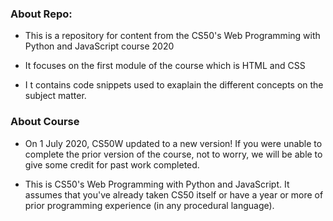 ### About Repo:

- This is a repository for content from the CS50's Web Programming with Python and JavaScript course 2020

- It focuses on the first module of the course which is HTML and CSS 

- I t contains code snippets used to exaplain the different concepts on the subject matter.

### About Course 

- On 1 July 2020, CS50W updated to a new version! If you were unable to complete the prior version of the course, not to worry, we will be able to give some credit for past work completed. 

- This is CS50's Web Programming with Python and JavaScript. It assumes that you've already taken CS50 itself or have a year or more of prior programming experience (in any procedural language). 

